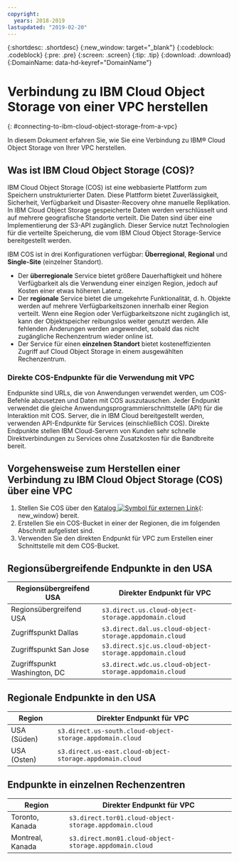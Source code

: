```yaml
---
copyright:
  years: 2018-2019
lastupdated: "2019-02-20"
---
```

{:shortdesc: .shortdesc}
{:new_window: target="_blank"}
{:codeblock: .codeblock}
{:pre: .pre}
{:screen: .screen}
{:tip: .tip}
{:download: .download}
{:DomainName: data-hd-keyref="DomainName"}

# Verbindung zu IBM Cloud Object Storage von einer VPC herstellen
{: #connecting-to-ibm-cloud-object-storage-from-a-vpc}

In diesem Dokument erfahren Sie, wie Sie eine Verbindung zu IBM® Cloud Object Storage von Ihrer VPC herstellen.

## Was ist IBM Cloud Object Storage (COS)?

IBM Cloud Object Storage (COS) ist eine webbasierte Plattform zum Speichern unstrukturierter Daten. Diese Plattform bietet Zuverlässigkeit, Sicherheit, Verfügbarkeit und Disaster-Recovery ohne manuelle Replikation.
In IBM Cloud Object Storage gespeicherte Daten werden verschlüsselt und auf mehrere geografische Standorte verteilt. Die Daten sind über eine Implementierung der S3-API zugänglich. Dieser Service nutzt Technologien für die verteilte Speicherung, die vom IBM Cloud Object Storage-Service bereitgestellt werden.

IBM COS ist in drei Konfigurationen verfügbar: **Überregional**, **Regional** und **Single-Site** (einzelner Standort).
 * Der **überregionale** Service bietet größere Dauerhaftigkeit und höhere Verfügbarkeit als die Verwendung einer einzigen Region, jedoch auf Kosten einer etwas höheren Latenz.
 * Der **regionale** Service bietet die umgekehrte Funktionalität, d. h. Objekte werden auf mehrere Verfügbarkeitszonen innerhalb einer Region verteilt. Wenn eine Region oder Verfügbarkeitszone nicht zugänglich ist, kann der Objektspeicher reibungslos weiter genutzt werden. Alle fehlenden Änderungen werden angewendet, sobald das nicht zugängliche Rechenzentrum wieder online ist.
 * Der Service für einen **einzelnen Standort** bietet kosteneffizienten Zugriff auf Cloud Object Storage in einem ausgewählten Rechenzentrum.
 
### Direkte COS-Endpunkte für die Verwendung mit VPC

Endpunkte sind URLs, die von Anwendungen verwendet werden, um COS-Befehle abzusetzen und Daten mit COS auszutauschen. Jeder Endpunkt verwendet die gleiche Anwendungsprogrammierschnittstelle (API) für die Interaktion mit COS. Server, die in IBM Cloud bereitgestellt werden, verwenden API-Endpunkte für Services (einschließlich COS). Direkte Endpunkte stellen IBM Cloud-Servern von Kunden sehr schnelle Direktverbindungen zu Services ohne Zusatzkosten für die Bandbreite bereit.
 
## Vorgehensweise zum Herstellen einer Verbindung zu IBM Cloud Object Storage (COS) über eine VPC
 1. Stellen Sie COS über den [Katalog ![Symbol für externen Link](../icons/launch-glyph.svg "Symbol für externen Link")](https://{DomainName}/catalog/services/cloud-object-storage){: new_window} bereit.
 2. Erstellen Sie ein COS-Bucket in einer der Regionen, die im folgenden Abschnitt aufgelistet sind.
 3. Verwenden Sie den direkten Endpunkt für VPC zum Erstellen einer Schnittstelle mit dem COS-Bucket.
 
## Regionsübergreifende Endpunkte in den USA
 
| **Regionsübergreifend USA** | **Direkter Endpunkt für VPC** |
|------------|-------------------------------|
| Regionsübergreifend USA | `s3.direct.us.cloud-object-storage.appdomain.cloud` |
| Zugriffspunkt Dallas | `s3.direct.dal.us.cloud-object-storage.appdomain.cloud`
| Zugriffspunkt San Jose | `s3.direct.sjc.us.cloud-object-storage.appdomain.cloud`
| Zugriffspunkt Washington, DC | `s3.direct.wdc.us.cloud-object-storage.appdomain.cloud` |

 ## Regionale Endpunkte in den USA
 
| **Region** | **Direkter Endpunkt für VPC** |
|------------|-------------------------------|
| USA (Süden) | `s3.direct.us-south.cloud-object-storage.appdomain.cloud`|
| USA (Osten) | `s3.direct.us-east.cloud-object-storage.appdomain.cloud`|

 ## Endpunkte in einzelnen Rechenzentren
 
| **Region** | **Direkter Endpunkt für VPC** |
|------------|-------------------------------|
| Toronto, Kanada | `s3.direct.tor01.cloud-object-storage.appdomain.cloud` |
| Montreal, Kanada | `s3.direct.mon01.cloud-object-storage.appdomain.cloud` |

